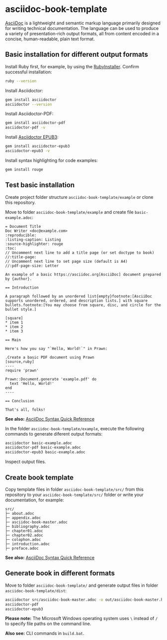 # asciidoc-book-template


[AsciiDoc](https://docs.asciidoctor.org/asciidoc/latest/) is a lightweight and semantic markup language primarily designed for writing technical documentation. The language can be used to produce a variety of presentation-rich output formats, all from content encoded in a concise, human-readable, plain text format.

## Basic installation for different output formats

Install Ruby first, for example, by using the [RubyInstaller](https://rubyinstaller.org/downloads/). Confirm successful installation:

```bash
ruby --version
```

Install Asciidoctor:

```bash
gem install asciidoctor
asciidoctor --version
```

Install Asciidoctor-PDF:

```bash
gem install asciidoctor-pdf
asciidoctor-pdf -v
```

Install [Asciidoctor EPUB3](https://docs.asciidoctor.org/epub3-converter/latest/#install-the-published-gem):

```bash
gem install asciidoctor-epub3
asciidoctor-epub3 -v
```

Install syntax highlighting for code examples:

```bash
gem install rouge
```

## Test basic installation

Create project folder structure ``asciidoc-book-template/example`` or clone this repository.

Move to folder ``asciidoc-book-template/example`` and create file ``basic-example.adoc``:

```asciidoc
= Document Title
Doc Writer <doc@example.com>
:reproducible:
:listing-caption: Listing
:source-highlighter: rouge
:toc:
// Uncomment next line to add a title page (or set doctype to book)
//:title-page:
// Uncomment next line to set page size (default is A4)
//:pdf-page-size: Letter

An example of a basic https://asciidoc.org[AsciiDoc] document prepared by {author}.

== Introduction

A paragraph followed by an unordered list{empty}footnote:[AsciiDoc supports unordered, ordered, and description lists.] with square bullets.footnote:[You may choose from square, disc, and circle for the bullet style.]

[square]
* item 1
* item 2
* item 3

== Main

Here's how you say "`Hello, World!`" in Prawn:

.Create a basic PDF document using Prawn
[source,ruby]
----
require 'prawn'

Prawn::Document.generate 'example.pdf' do
  text 'Hello, World!'
end
----

== Conclusion

That's all, folks!
```

**See also:** [AsciiDoc Syntax Quick Reference](https://docs.asciidoctor.org/asciidoc/latest/syntax-quick-reference/)

In the folder ``asciidoc-book-template/example``, execute the following commands to generate diferent output formats:

```bash
asciidoctor basic-example.adoc  
asciidoctor-pdf basic-example.adoc  
asciidoctor-epub3 basic-example.adoc  
```

Inspect output files.

## Create book template

Copy template files in folder ``asciidoc-book-template/src/`` from this repository to your ``asciidoc-book-template/src/`` folder or write your documentation, for example:

```
src/
├─ about.adoc 
├─ appendix.adoc 
├─ asciidoc-book-master.adoc 
├─ bibliography.adoc 
├─ chapter01.adoc 
├─ chapter02.adoc 
├─ colophon.adoc 
├─ introduction.adoc 
├─ preface.adoc
```

**See also:** [AsciiDoc Syntax Quick Reference](https://docs.asciidoctor.org/asciidoc/latest/syntax-quick-reference/)

## Generate book in different formats

Move to folder ``asciidoc-book-template/`` and generate output files in folder ``asciidoc-book-template/dist``:

```bash
asciidoctor src/asciidoc-book-master.adoc -o out/asciidoc-book-master.html
asciidoctor-pdf   
asciidoctor-epub3   
```

**Please note:** The Microsoft Windows operating system uses ``\`` instead of ``/`` to specify file paths on the command line.

**Also see:** CLI commands in ``build.bat``.

<!--
## Optional extensions

Install automatic hyphenation, if needed:
```
gem install text-hyphen
```

Generate output with custom layout with [Asciidoctor Web PDF](https://github.com/ggrossetie/asciidoctor-web-pdf), a PDF converter for AsciiDoc that allows complex layouts to be defined with CSS and JavaScript.

**Direct Download:** https://github.com/ggrossetie/asciidoctor-web-pdf/releases

![alt text](img/image.png)


**Also see:** Contents of folder ``tools/`` 

**Please note:** The file ``build.bat`` expects an unzipped installation in `/tools/asciidoctor-web-pdf-win-v1.0.0-alpha.16/`
-->

